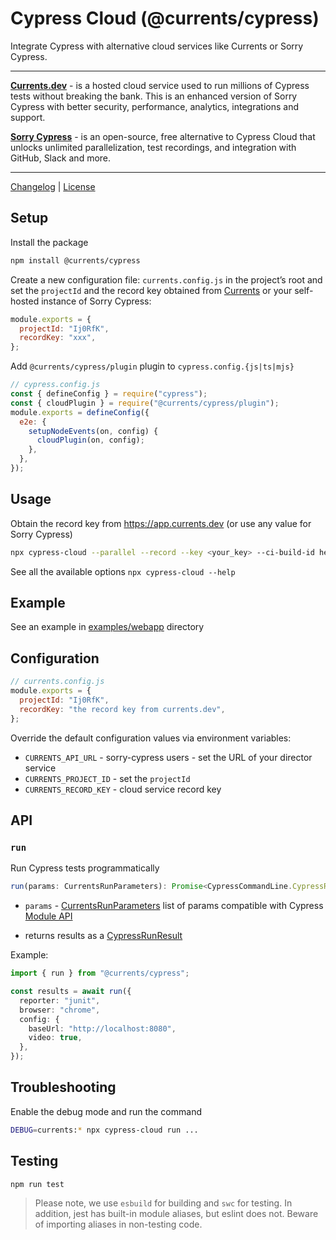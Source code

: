 # Cypress Cloud (@currents/cypress)

Integrate Cypress with alternative cloud services like Currents or Sorry Cypress.

---

**[Currents.dev](https://currents.dev/?utm_source=cy2)** - is a hosted cloud service used to run millions of Cypress tests without breaking the bank. This is an enhanced version of Sorry Cypress with better security, performance, analytics, integrations and support.

**[Sorry Cypress](https://sorry-cypress.dev/?utm_source=cy2)** - is an open-source, free alternative to Cypress Cloud that unlocks unlimited parallelization, test recordings, and integration with GitHub, Slack and more.

---

[Changelog](./CHANGELOG.md) | [License](./LICENSE)

## Setup

Install the package

```sh
npm install @currents/cypress
```

Create a new configuration file: `currents.config.js` in the project’s root and set the `projectId` and the record key obtained from [Currents](https://app.currents.dev) or your self-hosted instance of Sorry Cypress:

```js
module.exports = {
  projectId: "Ij0RfK",
  recordKey: "xxx",
};
```

Add `@currents/cypress/plugin` plugin to `cypress.config.{js|ts|mjs}`

```js
// cypress.config.js
const { defineConfig } = require("cypress");
const { cloudPlugin } = require("@currents/cypress/plugin");
module.exports = defineConfig({
  e2e: {
    setupNodeEvents(on, config) {
      cloudPlugin(on, config);
    },
  },
});
```

## Usage

Obtain the record key from https://app.currents.dev (or use any value for Sorry Cypress)

```sh
npx cypress-cloud --parallel --record --key <your_key> --ci-build-id hello-cypress-cloud
```

See all the available options `npx cypress-cloud --help`

## Example

See an example in [examples/webapp](./example/webapp) directory

## Configuration

```js
// currents.config.js
module.exports = {
  projectId: "Ij0RfK",
  recordKey: "the record key from currents.dev",
};
```

Override the default configuration values via environment variables:

- `CURRENTS_API_URL` - sorry-cypress users - set the URL of your director service
- `CURRENTS_PROJECT_ID` - set the `projectId`
- `CURRENTS_RECORD_KEY` - cloud service record key

## API

### `run`

Run Cypress tests programmatically

```ts
run(params: CurrentsRunParameters): Promise<CypressCommandLine.CypressRunResult | CypressCommandLine.CypressFailedRunResult>
```

- `params` - [CurrentsRunParameters](./packages/cypress-cloud/types.ts#L123) list of params compatible with Cypress [Module API](https://docs.cypress.io/guides/guides/module-api)

- returns results as a [CypressRunResult](https://github.com/cypress-io/cypress/blob/19e091d0bc2d1f4e6a6e62d2f81ea6a2f60d531a/cli/types/cypress-npm-api.d.ts#L277)

Example:

```ts
import { run } from "@currents/cypress";

const results = await run({
  reporter: "junit",
  browser: "chrome",
  config: {
    baseUrl: "http://localhost:8080",
    video: true,
  },
});
```

## Troubleshooting

Enable the debug mode and run the command

```sh
DEBUG=currents:* npx cypress-cloud run ...
```

## Testing

```sh
npm run test
```

> Please note, we use `esbuild` for building and `swc` for testing. In addition, jest has built-in module aliases, but eslint does not. Beware of importing aliases in non-testing code.
